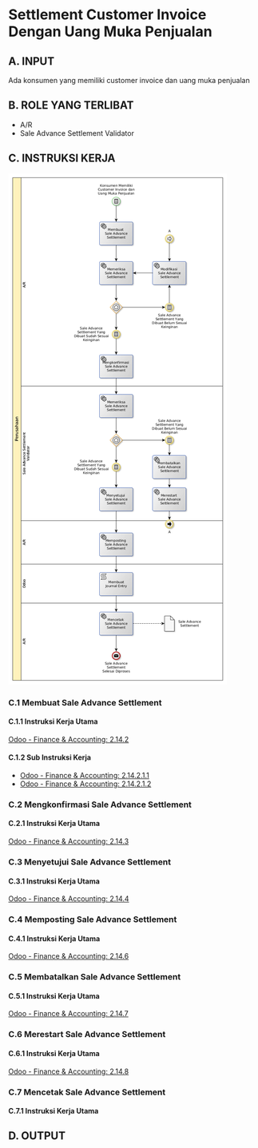 # Settlement Customer Invoice Dengan Uang Muka Penjualan

## <a name="input">A. INPUT</a>

Ada konsumen yang memiliki customer invoice dan uang muka penjualan

## <a name="role">B. ROLE YANG TERLIBAT</a>

* A/R
* Sale Advance Settlement Validator

## <a name="instruksi">C. INSTRUKSI KERJA</a>

![](../img/settlement-uang-muka-penjualan.png)

### C.1 Membuat Sale Advance Settlement

#### C.1.1 Instruksi Kerja Utama

[Odoo - Finance & Accounting: 2.14.2](https://open-synergy.github.io/mdbook-fa/transaksi/sale-advance-settlement/membuat.html)

#### C.1.2 Sub Instruksi Kerja

* [Odoo - Finance & Accounting: 2.14.2.1.1](https://open-synergy.github.io/mdbook-fa/transaksi/sale-advance-settlement/membuat-detail-import.html)
* [Odoo - Finance & Accounting: 2.14.2.1.2](https://open-synergy.github.io/mdbook-fa/transaksi/sale-advance-settlement/membuat-detail-manual.html)

### C.2 Mengkonfirmasi Sale Advance Settlement

#### C.2.1 Instruksi Kerja Utama

[Odoo - Finance & Accounting: 2.14.3](https://open-synergy.github.io/mdbook-fa/transaksi/sale-advance-settlement/konfirmasi.html)

### C.3 Menyetujui Sale Advance Settlement

#### C.3.1 Instruksi Kerja Utama

[Odoo - Finance & Accounting: 2.14.4](https://open-synergy.github.io/mdbook-fa/transaksi/sale-advance-settlement/approve.html)

### C.4 Memposting Sale Advance Settlement

#### C.4.1 Instruksi Kerja Utama

[Odoo - Finance & Accounting: 2.14.6](https://open-synergy.github.io/mdbook-fa/transaksi/sale-advance-settlement/post.html)

### C.5 Membatalkan Sale Advance Settlement

#### C.5.1 Instruksi Kerja Utama

[Odoo - Finance & Accounting: 2.14.7](https://open-synergy.github.io/mdbook-fa/transaksi/sale-advance-settlement/batal.html)

### C.6 Merestart Sale Advance Settlement

#### C.6.1 Instruksi Kerja Utama

[Odoo - Finance & Accounting: 2.14.8](https://open-synergy.github.io/mdbook-fa/transaksi/sale-advance-settlement/restart.html)

### C.7 Mencetak Sale Advance Settlement

#### C.7.1 Instruksi Kerja Utama

## <a name="output">D. OUTPUT</output>
